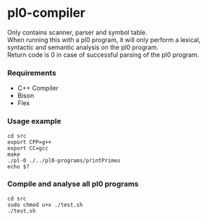 # pl0-compiler
Only contains scanner, parser and symbol table.  
When running this with a pl0 program, it will only perform a lexical, syntactic and semantic analysis on the pl0 program.  
Return code is 0 in case of successful parsing of the pl0 program.

### Requirements
- C++ Compiler
- Bison
- Flex

### Usage example
```shell
cd src  
export CPP=g++  
export CC=gcc  
make  
./pl-0 ./../pl0-programs/printPrimes  
echo $?
```

### Compile and analyse all pl0 programs
```shell
cd src  
sudo chmod u+x ./test.sh  
./test.sh
```
